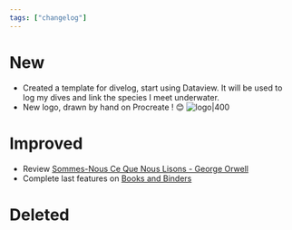 ```yaml
---
tags: ["changelog"]
---
```

# New
- Created a template for divelog, start using Dataview. It will be used to log my dives and link the species I meet underwater. 
- New logo, drawn by hand on Procreate ! 😊
![logo|400](logo.png)

# Improved
- Review [Sommes-Nous Ce Que Nous Lisons - George Orwell](Sommes-Nous%20Ce%20Que%20Nous%20Lisons%20-%20George%20Orwell.md)
- Complete last features on [Books and Binders](Books%20and%20Binders.md)

# Deleted
